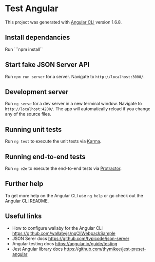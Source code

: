 # Test Angular

This project was generated with [Angular CLI](https://github.com/angular/angular-cli) version 1.6.8.

## Install dependancies

Run ```npm install``

## Start fake JSON Server API

Run `npm run server` for a server. Navigate to `http://localhost:3000/`.

## Development server

Run `ng serve` for a dev server in a new terminal window. Navigate to `http://localhost:4200/`. The app will automatically reload if you change any of the source files.

## Running unit tests

Run `ng test` to execute the unit tests via [Karma](https://karma-runner.github.io).

## Running end-to-end tests

Run `ng e2e` to execute the end-to-end tests via [Protractor](http://www.protractortest.org/).

## Further help

To get more help on the Angular CLI use `ng help` or go check out the [Angular CLI README](https://github.com/angular/angular-cli/blob/master/README.md).


## Useful links
- How to configure wallaby for the Angular CLI https://github.com/wallabyjs/ngCliWebpackSample
- JSON Serer docs https://github.com/typicode/json-server
- Angular testing docs https://angular.io/guide/testing
- Jest Angular library docs https://github.com/thymikee/jest-preset-angular
